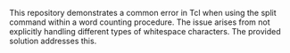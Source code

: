This repository demonstrates a common error in Tcl when using the split command within a word counting procedure.  The issue arises from not explicitly handling different types of whitespace characters. The provided solution addresses this.